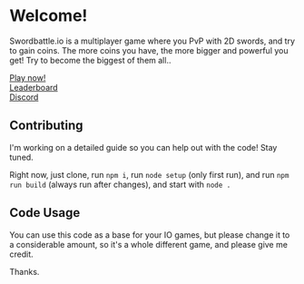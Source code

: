 # Welcome!

Swordbattle.io is a multiplayer game where you PvP with 2D swords, and try to gain coins. The more coins you have, the more bigger and powerful you get! Try to become the biggest of them all..

[Play now!](http://swordbattle.io)
<br>
[Leaderboard](https://www.swordbattle.io/leaderboard)
<br>
[Discord](https://discord.com/invite/BDG8AfkysZ)

## Contributing

I'm working on a detailed guide so you can help out with the code! Stay tuned.

Right now, just clone, run `npm i`, run `node setup` (only first run), and run `npm run build` (always run after changes), and start with `node .`


## Code Usage

You can use this code as a base for your IO games, but please change it to a considerable amount, so it's a whole different game, and please give me credit.

Thanks.
